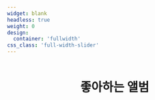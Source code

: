 ```yaml
---
widget: blank
headless: true
weight: 0
design:
  container: 'fullwidth'
css_class: 'full-width-slider'
---
```

<div style="width: 100%; overflow: hidden;">
<h1 style="text-align: center;">좋아하는 앨범</h1>

<!-- Link Swiper's CSS -->
<link
  rel="stylesheet"
  href="https://unpkg.com/swiper/swiper-bundle.min.css"
/>

<style>
.swiper-container {
  width: 100%;
  height: 50vh; /* Default height for larger screens */
  --swiper-navigation-color: #34495e; /* Set arrow color to theme's menu text color */
  --swiper-pagination-color: #34495e; /* Set pagination color to theme's menu text color */
}

/* 모바일 */
@media (max-width: 768px) {
  .swiper-container {
    height: 35vh;
    width: auto;
    margin-left: 30px;
    margin-right: 30px;
  }
}

.swiper-slide {
  text-align: center;
  font-size: 18px;
  background: #fff;

  /* Center slide text vertically */
  display: -webkit-box;
  display: -ms-flexbox;
  display: -webkit-flex;
  display: flex;
  -webkit-box-pack: center;
  -ms-flex-pack: center;
  -webkit-justify-content: center;
  justify-content: center;
  -webkit-box-align: center;
  -ms-flex-align: center;
  -webkit-align-items: center;
  align-items: center;
}
</style>

<!-- Swiper -->
<div class="swiper-container">
  <div class="swiper-wrapper">
    <!-- Slides -->
    <div class="swiper-slide" style="background-image:url('/ilmatic.png'); background-size: cover; background-position: center;"></div>
    <div class="swiper-slide" style="background-image:url('/이방인.png'); background-size: cover; background-position: center;"></div>
    <div class="swiper-slide" style="background-image:url('/damn.png'); background-size: cover; background-position: center;"></div>
    <div class="swiper-slide" style="background-image:url('/에넥도트.png'); background-size: cover; background-position: center;"></div>
    <div class="swiper-slide" style="background-image:url('/디카프리오.jpg'); background-size: cover; background-position: center;"></div>
    <div class="swiper-slide" style="background-image:url('/tpab.jpg'); background-size: cover; background-position: center;"></div>
  </div>
  <!-- Add Pagination -->
  <div class="swiper-pagination"></div>
  <!-- Add Navigation -->
  <div class="swiper-button-next"></div>
  <div class="swiper-button-prev"></div>
</div>

<!-- Swiper JS -->
<script src="https://unpkg.com/swiper/swiper-bundle.min.js"></script>

<!-- Initialize Swiper -->
<script>
  var swiper = new Swiper('.swiper-container', {
    observer: true,
    observeParents: true,
    loop: true,
    initialSlide: 1, // Start on the second slide
    slidesPerView: 1,
    spaceBetween: 10,
    centeredSlides: true,
    pagination: {
      el: '.swiper-pagination',
      clickable: true,
    },
    navigation: {
      nextEl: '.swiper-button-next',
      prevEl: '.swiper-button-prev',
    },
    autoplay: {
      delay: 1500,
    },
  });
</script>
</div>
